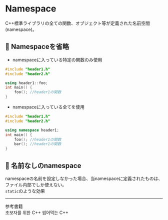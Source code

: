 # Namespace
C++標準ライブラリの全ての関数、オブジェクト等が定義された名前空間(namespace)。
## :rabbit: Namespaceを省略
* namespaceに入っている特定の関数のみ使用
```C++
#include "header1.h"
#include "header2.h"

using header1::foo;
int main() {
    foo(); //header1の関数
}
```
* namespaceに入っている全てを使用
```C++
#include "header1.h"
#include "header2.h"

using namespace header1;
int main() {
    foo(); //header1の関数
    bar(); //header1の関数
}
```
## :rabbit: 名前なしのnamespace
namespaceの名前を設定しなかった場合、当namespaceに定義されたものは、ファイル内部でしか使えない。<br>
`static`のような効果

***
参考書籍<br>
초보자를 위한 C++ 씹어먹는 C++